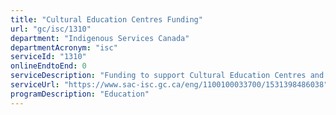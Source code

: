 ```yaml
---
title: "Cultural Education Centres Funding"
url: "gc/isc/1310"
department: "Indigenous Services Canada"
departmentAcronym: "isc"
serviceId: "1310"
onlineEndtoEnd: 0
serviceDescription: "Funding to support Cultural Education Centres and culturally relevant programming and services through the First Nation and Inuit Cultural Education Centres Program and Inuit Cultural Education Centres Grant Program"
serviceUrl: "https://www.sac-isc.gc.ca/eng/1100100033700/1531398486038"
programDescription: "Education"
---
```

